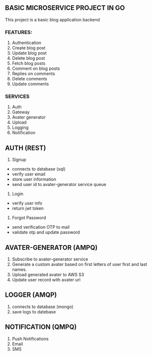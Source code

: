## BASIC MICROSERVICE PROJECT IN GO

This project is a basic blog application backend 

### FEATURES:
1. Authentication
2. Create blog post
3. Update blog post
4. Delete blog post
5. Fetch blog posts
6. Comment on blog posts
7. Replies on comments
8. Delete comments
9. Update comments


### SERVICES
1. Auth
2. Gateway
3. Avater generator
4. Upload
5. Logging
6. Notification


## AUTH (REST)
1. Signup
  - connects to database (sql)
  - verify user email
  - store user information
  - send user id to avater-generator service queue
1. Login
  - verify user info
  - return jwt token
1. Forgot Password
  - send verification OTP to mail
  - validate otp and update password

## AVATER-GENERATOR (AMPQ)
1. Subscribe to avater-generator service
2. Generate a custom avater based on first letters of user first and last names.
3. Upload generated avater to AWS S3
4. Update user record with avater url

## LOGGER (AMQP)
1. connects to database (mongo)
2. save logs to datebase

## NOTIFICATION (QMPQ)
1. Push Notifications
2. Email
3. SMS